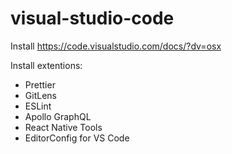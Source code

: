 # visual-studio-code

Install
https://code.visualstudio.com/docs/?dv=osx

Install extentions:
- Prettier
- GitLens
- ESLint
- Apollo GraphQL
- React Native Tools
- EditorConfig for VS Code
